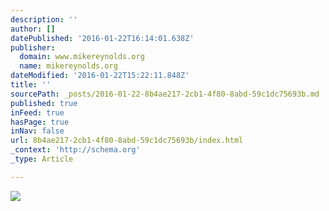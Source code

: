 ```yaml
---
description: ''
author: []
datePublished: '2016-01-22T16:14:01.638Z'
publisher:
  domain: www.mikereynolds.org
  name: mikereynolds.org
dateModified: '2016-01-22T15:22:11.848Z'
title: ''
sourcePath: _posts/2016-01-22-8b4ae217-2cb1-4f80-8abd-59c1dc75693b.md
published: true
inFeed: true
hasPage: true
inNav: false
url: 8b4ae217-2cb1-4f80-8abd-59c1dc75693b/index.html
_context: 'http://schema.org'
_type: Article

---
```

![](http://static1.squarespace.com/static/550a5554e4b069a290661b8d/558ae12be4b00d8fbb67a62e/558ae267e4b06f252377928a/1435165300020/_DSC8140.jpg?format=2500w)